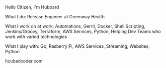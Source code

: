 Hello Citizen, I'm Hubbard

What I do:
Release Engineer at Greenway Health

What I work on at work: 
Automations, Gerrit, Docker, Shell Scripting, Jenkins/Groovy, Terraform, AWS Services, Python, Helping Dev Teams who work with varied technologies

What I play with:
Go, Rasberry Pi, AWS Services, Streaming, Websites, Python

hcubedcoder.com




<!---
HubbardHarvey3/HubbardHarvey3 is a ✨ special ✨ repository because its `README.md` (this file) appears on your GitHub profile.
You can click the Preview link to take a look at your changes.
--->
